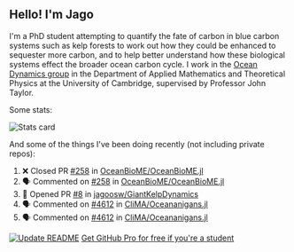 ## Hello! I'm Jago

I'm a PhD student attempting to quantify the fate of carbon in blue carbon systems such as kelp forests to work out how they could be enhanced to sequester more carbon, and to help better understand how these biological systems effect the broader ocean carbon cycle. I work in the <a href="https://www.damtp.cam.ac.uk/user/jrt51/" class="emph">Ocean Dynamics group</a> in the Department of Applied Mathematics and Theoretical Physics at the University of Cambridge, supervised by Professor John Taylor.

Some stats:
<!--
![](https://raw.githubusercontent.com/jagoosw/jagoosw/main/profile-summary-card-output/nord_dark/0-profile-details.svg)
![](https://raw.githubusercontent.com/jagoosw/jagoosw/main/profile-summary-card-output/nord_dark/3-stats.svg)
![](https://raw.githubusercontent.com/jagoosw/jagoosw/main/profile-summary-card-output/nord_dark/4-productive-time.svg)
-->
![Stats card](https://github-readme-stats.vercel.app/api?username=jagoosw&count_private=true&show_icons=true&theme=transparent&hide_title=true&rank_icon=percentile&show=reviews)

And some of the things I've been doing recently (not including private repos):
<!--START_SECTION:activity-->
1. ❌ Closed PR [#258](https://github.com/OceanBioME/OceanBioME.jl/pull/258) in [OceanBioME/OceanBioME.jl](https://github.com/OceanBioME/OceanBioME.jl)
2. 🗣 Commented on [#258](https://github.com/OceanBioME/OceanBioME.jl/pull/258#issuecomment-3008194044) in [OceanBioME/OceanBioME.jl](https://github.com/OceanBioME/OceanBioME.jl)
3. 💪 Opened PR [#8](https://github.com/jagoosw/GiantKelpDynamics/pull/8) in [jagoosw/GiantKelpDynamics](https://github.com/jagoosw/GiantKelpDynamics)
4. 🗣 Commented on [#4612](https://github.com/CliMA/Oceananigans.jl/pull/4612#issuecomment-3004497103) in [CliMA/Oceananigans.jl](https://github.com/CliMA/Oceananigans.jl)
5. 🗣 Commented on [#4612](https://github.com/CliMA/Oceananigans.jl/pull/4612#issuecomment-2999694041) in [CliMA/Oceananigans.jl](https://github.com/CliMA/Oceananigans.jl)
<!--END_SECTION:activity-->


[![Update README](https://github.com/jagoosw/jagoosw/actions/workflows/update-readme.yml/badge.svg)](https://github.com/jagoosw/jagoosw/actions/workflows/update-readme.yml)
[Get GitHub Pro for free if you're a student](https://education.github.com/pack)

